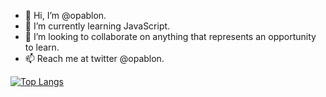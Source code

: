- 👋 Hi, I’m @opablon.
- 🌱 I’m currently learning JavaScript.
- 💞️ I’m looking to collaborate on anything that represents an opportunity to learn.
- 📫 Reach me at twitter @opablon.

[![Top Langs](https://github-readme-stats.vercel.app/api/top-langs/?username=opablon&layout=compact)](https://github.com/anuraghazra/github-readme-stats)

